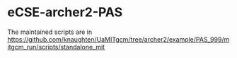 # eCSE-archer2-PAS
The maintained scripts are in https://github.com/knaughten/UaMITgcm/tree/archer2/example/PAS_999/mitgcm_run/scripts/standalone_mit
